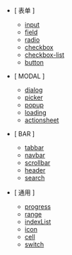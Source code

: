 - [ 表单 ]
    - [input](/zh-cn/input)
    - [field](/zh-cn/field)
    - [radio](/zh-cn/radio)
    - [checkbox](/zh-cn/checkbox)
    - [checkbox-list](/zh-cn/checkbox-list)
    - [button](/zh-cn/button)

- [ MODAL ]
    - [dialog](/zh-cn/dialog)
    - [picker](/zh-cn/picker)
    - [popup](/zh-cn/popup)
    - [loading](/zh-cn/loading)
    - [actionsheet](/zh-cn/actionsheet)

- [ BAR ]
    - [tabbar](/zh-cn/tabbar)
    - [navbar](/zh-cn/navbar)
    - [scrollbar](/zh-cn/scrollbar)
    - [header](/zh-cn/header)
    - [search](/zh-cn/search)

- [ 通用 ]
    - [progress](/zh-cn/progress)
    - [range](/zh-cn/range)
    - [indexList](/zh-cn/indexList)
    - [icon](/zh-cn/icon)
    - [cell](/zh-cn/cell)
    - [switch](/zh-cn/switch)

